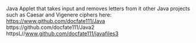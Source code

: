 Java Applet that takes input and removes letters from it
other Java projects such as Caesar and Vigenere ciphers here:
https://www.github.com/docfate111/Java
bttps://github.com/docfate111/Java2
httpsL//www.github.com/docfate111/javafiles3
